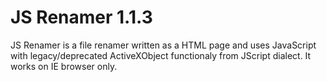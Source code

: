 # JS Renamer 1.1.3
JS Renamer is a file renamer written as a HTML page and uses JavaScript with legacy/deprecated ActiveXObject functionaly from JScript dialect. It works on IE browser only.
